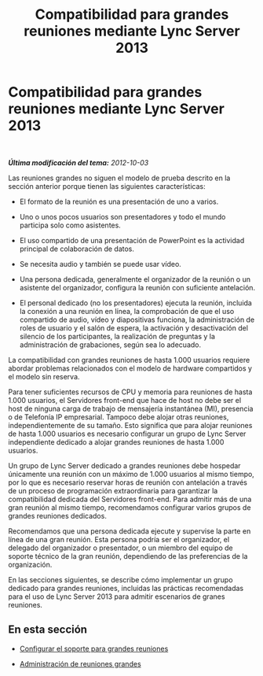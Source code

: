 ﻿---
title: Compatibilidad para grandes reuniones mediante Lync Server 2013
TOCTitle: Compatibilidad para grandes reuniones mediante Lync Server 2013
ms:assetid: 509a424f-a33d-4e72-8f87-a3ec7bb1ddeb
ms:mtpsurl: https://technet.microsoft.com/es-es/library/JJ204894(v=OCS.15)
ms:contentKeyID: 48275216
ms.date: 01/07/2017
mtps_version: v=OCS.15
ms.translationtype: HT
---

# Compatibilidad para grandes reuniones mediante Lync Server 2013

 

_**Última modificación del tema:** 2012-10-03_

Las reuniones grandes no siguen el modelo de prueba descrito en la sección anterior porque tienen las siguientes características:

  - El formato de la reunión es una presentación de uno a varios.

  - Uno o unos pocos usuarios son presentadores y todo el mundo participa solo como asistentes.

  - El uso compartido de una presentación de PowerPoint es la actividad principal de colaboración de datos.

  - Se necesita audio y también se puede usar vídeo.

  - Una persona dedicada, generalmente el organizador de la reunión o un asistente del organizador, configura la reunión con suficiente antelación.

  - El personal dedicado (no los presentadores) ejecuta la reunión, incluida la conexión a una reunión en línea, la comprobación de que el uso compartido de audio, vídeo y diapositivas funciona, la administración de roles de usuario y el salón de espera, la activación y desactivación del silencio de los participantes, la realización de preguntas y la administración de grabaciones, según sea lo adecuado.

La compatibilidad con grandes reuniones de hasta 1.000 usuarios requiere abordar problemas relacionados con el modelo de hardware compartidos y el modelo sin reserva.

Para tener suficientes recursos de CPU y memoria para reuniones de hasta 1.000 usuarios, el Servidores front-end que hace de host no debe ser el host de ninguna carga de trabajo de mensajería instantánea (MI), presencia o de Telefonía IP empresarial. Tampoco debe alojar otras reuniones, independientemente de su tamaño. Esto significa que para alojar reuniones de hasta 1.000 usuarios es necesario configurar un grupo de Lync Server independiente dedicado a alojar grandes reuniones de hasta 1.000 usuarios.

Un grupo de Lync Server dedicado a grandes reuniones debe hospedar únicamente una reunión con un máximo de 1.000 usuarios al mismo tiempo, por lo que es necesario reservar horas de reunión con antelación a través de un proceso de programación extraordinaria para garantizar la compatibilidad dedicada del Servidores front-end. Para admitir más de una gran reunión al mismo tiempo, recomendamos configurar varios grupos de grandes reuniones dedicados.

Recomendamos que una persona dedicada ejecute y supervise la parte en línea de una gran reunión. Esta persona podría ser el organizador, el delegado del organizador o presentador, o un miembro del equipo de soporte técnico de la gran reunión, dependiendo de las preferencias de la organización.

En las secciones siguientes, se describe cómo implementar un grupo dedicado para grandes reuniones, incluidas las prácticas recomendadas para el uso de Lync Server 2013 para admitir escenarios de granes reuniones.

## En esta sección

  - [Configurar el soporte para grandes reuniones](lync-server-2013-setting-up-support-for-large-meetings.md)

  - [Administración de reuniones grandes](lync-server-2013-managing-large-meetings.md)

